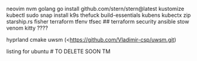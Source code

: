 neovim
nvm 
golang
go install github.com/stern/stern@latest
kustomize
kubectl
sudo snap install k9s
thefuck
build-essentials
kubens kubectx
zip
starship.rs
fisher
terraform
tfenv
tfsec ## terraform security
ansible 
stow
venom
kitty ????

hyprland
cmake
uwsm (<https://github.com/Vladimir-csp/uwsm.git)

listing for ubuntu # TO DELETE SOON TM


